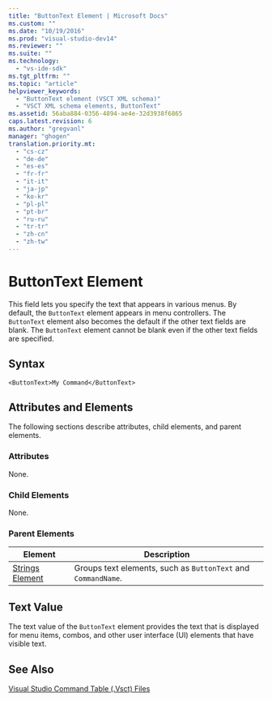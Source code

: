 ```yaml
---
title: "ButtonText Element | Microsoft Docs"
ms.custom: ""
ms.date: "10/19/2016"
ms.prod: "visual-studio-dev14"
ms.reviewer: ""
ms.suite: ""
ms.technology: 
  - "vs-ide-sdk"
ms.tgt_pltfrm: ""
ms.topic: "article"
helpviewer_keywords: 
  - "ButtonText element (VSCT XML schema)"
  - "VSCT XML schema elements, ButtonText"
ms.assetid: 56aba884-0356-4894-ae4e-32d3938f6865
caps.latest.revision: 6
ms.author: "gregvanl"
manager: "ghogen"
translation.priority.mt: 
  - "cs-cz"
  - "de-de"
  - "es-es"
  - "fr-fr"
  - "it-it"
  - "ja-jp"
  - "ko-kr"
  - "pl-pl"
  - "pt-br"
  - "ru-ru"
  - "tr-tr"
  - "zh-cn"
  - "zh-tw"
---
```

# ButtonText Element
This field lets you specify the text that appears in various menus. By default, the `ButtonText` element appears in menu controllers. The `ButtonText` element also becomes the default if the other text fields are blank. The `ButtonText` element cannot be blank even if the other text fields are specified.  
  
## Syntax  
  
```  
<ButtonText>My Command</ButtonText>  
```  
  
## Attributes and Elements  
 The following sections describe attributes, child elements, and parent elements.  
  
### Attributes  
 None.  
  
### Child Elements  
 None.  
  
### Parent Elements  
  
|Element|Description|  
|-------------|-----------------|  
|[Strings Element](../extensibility/strings-element.md)|Groups text elements, such as `ButtonText` and `CommandName`.|  
  
## Text Value  
 The text value of the `ButtonText` element provides the text that is displayed for menu items, combos, and other user interface (UI) elements that have visible text.  
  
## See Also  
 [Visual Studio Command Table (.Vsct) Files](../extensibility/visual-studio-command-table--.vsct--files.md)
